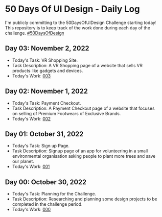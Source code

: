 # 50 Days Of UI Design - Daily Log
I'm publicly committing to the 50DaysOfUIDesign Challenge starting today! This repository is to keep track of the work done during each day of the challenge.  [#50DaysOfDesign](https://www.dailyui.co/)

## Day 03: November 2, 2022

- Today's Task: VR Shopping Site.
- Task Description: A VR Shopping page of a website that sells VR products like gadgets and devices.
- Today's Work: [003](https://user-images.githubusercontent.com/81356075/199540656-da697b5f-fc0e-41a0-af11-09d350eebad3.png)

## Day 02: November 1, 2022

- Today's Task: Payment Checkout.
- Task Description: A Payment Checkout page of a website that focuses on selling of Premium Footwears of Exclusive Brands.
- Today's Work: [002](https://user-images.githubusercontent.com/81356075/199250964-0db44430-5b2a-4228-b930-30ab1df8b400.png)

## Day 01: October 31, 2022

- Today's Task: Sign up Page.
- Task Description: Signup page of an app for volunteering in a small environmental organisation asking people to plant more trees and save our planet.
- Today's Work: [001](https://user-images.githubusercontent.com/81356075/199033695-3f3b52c1-2ed9-47c9-b994-c6ec6598e1a8.png)

## Day 00: October 30, 2022

- Today's Task: Planning for the Challenge.
- Task Description: Researching and planning some design projects to be completed in the challenge period.
- Today's Work: [000](https://user-images.githubusercontent.com/81356075/198869124-11eb9bde-3b21-4dc6-9fcb-63c4d2361b27.png)
